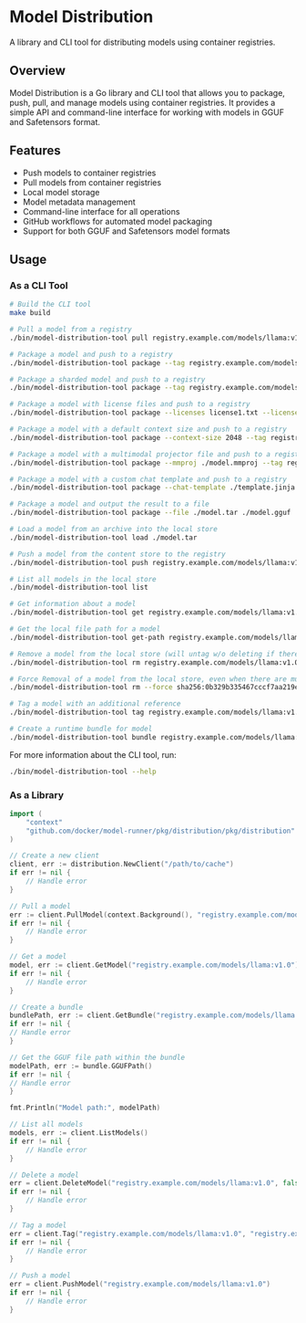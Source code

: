 # Model Distribution

A library and CLI tool for distributing models using container registries.

## Overview

Model Distribution is a Go library and CLI tool that allows you to package, push, pull, and manage models using container registries. It provides a simple API and command-line interface for working with models in GGUF and Safetensors format.

## Features

- Push models to container registries
- Pull models from container registries
- Local model storage
- Model metadata management
- Command-line interface for all operations
- GitHub workflows for automated model packaging
- Support for both GGUF and Safetensors model formats

## Usage

### As a CLI Tool

```bash
# Build the CLI tool
make build

# Pull a model from a registry
./bin/model-distribution-tool pull registry.example.com/models/llama:v1.0

# Package a model and push to a registry
./bin/model-distribution-tool package --tag registry.example.com/models/llama:v1.0 ./model.gguf

# Package a sharded model and push to a registry
./bin/model-distribution-tool package --tag registry.example.com/models/example ./model-00001-of-00007.gguf

# Package a model with license files and push to a registry
./bin/model-distribution-tool package --licenses license1.txt --licenses license2.txt --tag registry.example.com/models/llama:v1.0 ./model.gguf

# Package a model with a default context size and push to a registry
./bin/model-distribution-tool package --context-size 2048 --tag registry.example.com/models/llama:v1.0 ./model.gguf

# Package a model with a multimodal projector file and push to a registry
./bin/model-distribution-tool package --mmproj ./model.mmproj --tag registry.example.com/models/llama:v1.0 ./model.gguf

# Package a model with a custom chat template and push to a registry
./bin/model-distribution-tool package --chat-template ./template.jinja --tag registry.example.com/models/llama:v1.0 ./model.gguf

# Package a model and output the result to a file
./bin/model-distribution-tool package --file ./model.tar ./model.gguf

# Load a model from an archive into the local store
./bin/model-distribution-tool load ./model.tar

# Push a model from the content store to the registry
./bin/model-distribution-tool push registry.example.com/models/llama:v1.0

# List all models in the local store
./bin/model-distribution-tool list

# Get information about a model
./bin/model-distribution-tool get registry.example.com/models/llama:v1.0

# Get the local file path for a model
./bin/model-distribution-tool get-path registry.example.com/models/llama:v1.0

# Remove a model from the local store (will untag w/o deleting if there are multiple tags)
./bin/model-distribution-tool rm registry.example.com/models/llama:v1.0

# Force Removal of a model from the local store, even when there are multiple referring tags
./bin/model-distribution-tool rm --force sha256:0b329b335467cccf7aa219e8f5e1bd65e59b6dfa81cfa42fba2f8881268fbf82

# Tag a model with an additional reference
./bin/model-distribution-tool tag registry.example.com/models/llama:v1.0 registry.example.com/models/llama:latest

# Create a runtime bundle for model
./bin/model-distribution-tool bundle registry.example.com/models/llama:v1.0
```

For more information about the CLI tool, run:

```bash
./bin/model-distribution-tool --help
```

### As a Library

```go
import (
    "context"
    "github.com/docker/model-runner/pkg/distribution/pkg/distribution"
)

// Create a new client
client, err := distribution.NewClient("/path/to/cache")
if err != nil {
    // Handle error
}

// Pull a model
err := client.PullModel(context.Background(), "registry.example.com/models/llama:v1.0", os.Stdout)
if err != nil {
    // Handle error
}

// Get a model
model, err := client.GetModel("registry.example.com/models/llama:v1.0")
if err != nil {
    // Handle error
}

// Create a bundle
bundlePath, err := client.GetBundle("registry.example.com/models/llama:v1.0")
if err != nil {
// Handle error
}

// Get the GGUF file path within the bundle
modelPath, err := bundle.GGUFPath()
if err != nil {
// Handle error
}

fmt.Println("Model path:", modelPath)

// List all models
models, err := client.ListModels()
if err != nil {
    // Handle error
}

// Delete a model
err = client.DeleteModel("registry.example.com/models/llama:v1.0", false)
if err != nil {
    // Handle error
}

// Tag a model
err = client.Tag("registry.example.com/models/llama:v1.0", "registry.example.com/models/llama:latest")
if err != nil {
    // Handle error
}

// Push a model
err = client.PushModel("registry.example.com/models/llama:v1.0")
if err != nil {
    // Handle error
}
```
